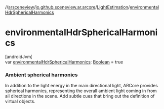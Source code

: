 //[arsceneview](../../../index.md)/[io.github.sceneview.ar.arcore](../index.md)/[LightEstimation](index.md)/[environmentalHdrSphericalHarmonics](environmental-hdr-spherical-harmonics.md)

# environmentalHdrSphericalHarmonics

[androidJvm]\
var [environmentalHdrSphericalHarmonics](environmental-hdr-spherical-harmonics.md): [Boolean](https://kotlinlang.org/api/latest/jvm/stdlib/kotlin/-boolean/index.html) = true

###  Ambient spherical harmonics

In addition to the light energy in the main directional light, ARCore provides spherical harmonics, representing the overall ambient light coming in from all directions in the scene. Add subtle cues that bring out the definition of virtual objects.
